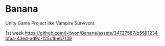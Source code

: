 # Banana
Unity Game Project like Vampire Survivors

1st week
https://github.com/j-jiwon/Banana/assets/34727587/b5581234-bfaa-43ed-ad9c-125c1be67139
